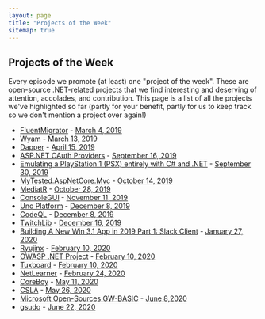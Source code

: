 ```yaml
---
layout: page
title: "Projects of the Week"
sitemap: true
---
```


## Projects of the Week

Every episode we promote (at least) one "project of the week".
These are open-source .NET-related projects that we find interesting and deserving of attention, accolades, and contribution.
This page is a list of all the projects we've highlighted so far (partly for your benefit, partly for us to keep track so we don't mention a project over again!)

* [FluentMigrator](https://github.com/fluentmigrator/fluentmigrator) - [March 4, 2019](https://www.dotnetbytes.fm/1)
* [Wyam](https://wyam.io/) - [March 13, 2019](https://www.dotnetbytes.fm/2)
* [Dapper](https://stackexchange.github.io/Dapper/) - [April 15, 2019](https://www.dotnetbytes.fm/4)
* [ASP.NET OAuth Providers](https://github.com/aspnet-contrib/AspNet.Security.OAuth.Providers) - [September 16, 2019](https://www.dotnetbytes.fm/7)
* [Emulating a PlayStation 1 (PSX) entirely with C# and .NET](https://www.hanselman.com/blog/EmulatingAPlayStation1PSXEntirelyWithCAndNET.aspx) - [September 30, 2019](https://www.dotnetbytes.fm/8)
* [MyTested.AspNetCore.Mvc](https://github.com/ivaylokenov/MyTested.AspNetCore.Mvc) - [October 14, 2019](https://www.dotnetbytes.fm/9)
* [MediatR](https://github.com/jbogard/MediatR) - [October 28, 2019](https://www.dotnetbytes.fm/10)
* [ConsoleGUI](https://github.com/TomaszRewak/C-sharp-console-gui-framework) - [November 11, 2019](https://www.dotnetbytes.fm/11)
* [Uno Platform](https://platform.uno/) - [December 8, 2019](https://www.dotnetbytes.fm/12)
* [CodeQL](https://securitylab.github.com/tools/codeql) - [December 8, 2019](https://www.dotnetbytes.fm/12)
* [TwitchLib](https://github.com/TwitchLib/TwitchLib) - [December 16, 2019](https://www.dotnetbytes.fm/13)
* [Building A New Win 3.1 App in 2019 Part 1: Slack Client](http://yeokhengmeng.com/2019/12/building-a-new-win-3-1-app-in-2019-part-1-slack-client/) - [January 27, 2020](https://www.dotnetbytes.fm/14)
* [Ryujinx](https://github.com/Ryujinx/Ryujinx) - [February 10, 2020](https://www.dotnetbytes.fm/15)
* [OWASP .NET Project](https://twitter.com/sempf) - [February 10, 2020](https://www.dotnetbytes.fm/15)
* [Tuxboard](https://github.com/jdanylko/Tuxboard) - [February 10, 2020](https://www.dotnetbytes.fm/15)
* [NetLearner](https://wakeupandcode.com/netlearner-on-asp-net-core-3-1/) - [February 24, 2020](https://www.dotnetbytes.fm/16)
* [CoreBoy](https://www.hanselman.com/blog/CoreBoyIsACrossPlatformGameBoyEmulatorWrittenInCThatEvenDoesASCII.aspx) - [May 11, 2020](https://www.dotnetbytes.fm/17)
* [CSLA](https://github.com/MarimerLLC/csla) - [May 26, 2020](https://www.dotnetbytes.fm/18)
* [Microsoft Open-Sources GW-BASIC](https://devblogs.microsoft.com/commandline/microsoft-open-sources-gw-basic/) - [June 8,2020](https://www.dotnetbytes.fm/19)
* [gsudo](https://github.com/gerardog/gsudo) - [June 22, 2020](https://www.dotnetbytes.fm/20)